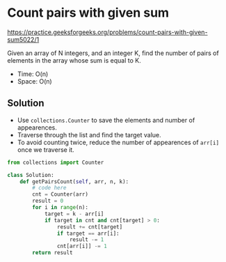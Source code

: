 # Count pairs with given sum

https://practice.geeksforgeeks.org/problems/count-pairs-with-given-sum5022/1

Given an array of N integers, and an integer K, find the number of pairs of elements in the array whose sum is equal to K.

* Time: O(n)
* Space: O(n)

## Solution
* Use `collections.Counter` to save the elements and number of appearences.
* Traverse through the list and find the target value.
* To avoid counting twice, reduce the number of appearences of `arr[i]` once we traverse it.

```python
from collections import Counter

class Solution:
    def getPairsCount(self, arr, n, k):
        # code here
        cnt = Counter(arr)
        result = 0
        for i in range(n):
            target = k - arr[i]
            if target in cnt and cnt[target] > 0:
                result += cnt[target]
                if target == arr[i]:
                    result -= 1
                cnt[arr[i]] -= 1
        return result
```
